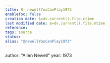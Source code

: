 ```yaml
---
title: R- newellYouCanPlay1973
enableToc: false
creation date: $=dv.current().file.ctime
last modified date: $=dv.current().file.mtime
reference: 
tags: source
status: 
alias: "@newellYouCanPlay1973"
---
```

author: "Allen Newell"
year: 1973
